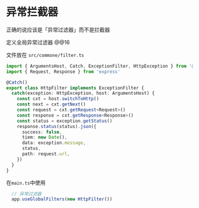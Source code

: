# 异常拦截器

正确的说应该是「异常过滤器」而不是拦截器

定义全局异常过滤器 @@16

文件放在 `src/commone/filter.ts`

```typescript
import { ArgumentsHost, Catch, ExceptionFilter, HttpException } from '@nestjs/common'
import { Request, Response } from 'express'

@Catch()
export class HttpFilter implements ExceptionFilter {
  catch(exception: HttpException, host: ArgumentsHost) {
    const cxt = host.switchToHttp()
    const next = cxt.getNext()
    const request = cxt.getRequest<Request>()
    const response = cxt.getResponse<Response>()
    const status = exception.getStatus()
    response.status(status).json({
      success: false,
      tiem: new Date(),
      data: exception.message,
      status,
      path: request.url,
    })
  }
}
```

在`main.ts`中使用

```typescript
  // 异常过滤器
  app.useGlobalFilters(new HttpFilter())
```
